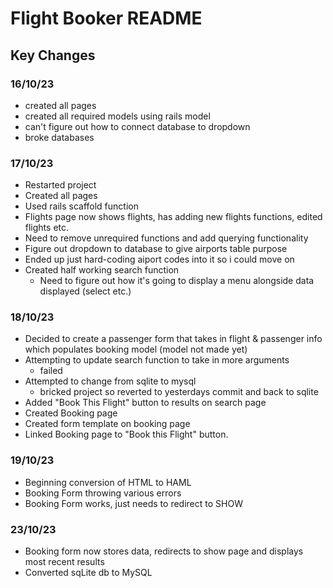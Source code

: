# Flight Booker README

## Key Changes
### 16/10/23
- created all pages
- created all required models using rails model
- can't figure out how to connect database to dropdown
- broke databases
### 17/10/23
- Restarted project
- Created all pages
- Used rails scaffold function 
- Flights page now shows flights, has adding new flights functions, edited flights etc.
- Need to remove unrequired functions and add querying functionality 
- Figure out dropdown to database to give airports table purpose
- Ended up just hard-coding aiport codes into it so i could move on
- Created half working search function
    - Need to figure out how it's going to display a menu alongside data displayed (select etc.)
### 18/10/23
- Decided to create a passenger form that takes in flight & passenger info which populates booking model (model not made yet)
- Attempting to update search function to take in more arguments
    - failed
- Attempted to change from sqlite to mysql
    - bricked project so reverted to yesterdays commit and back to sqlite
- Added "Book This Flight" button to results on search page
- Created Booking page
- Created form template on booking page
- Linked Booking page to "Book this Flight" button. 
### 19/10/23
- Beginning conversion of HTML to HAML
- Booking Form throwing various errors
- Booking Form works, just needs to redirect to SHOW
### 23/10/23
- Booking form now stores data, redirects to show page and displays most recent results
- Converted sqLite db to MySQL